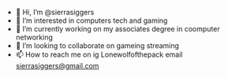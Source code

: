 - 👋 Hi, I’m @sierrasiggers
- 👀 I’m interested in computers tech and gaming
- 🌱 I’m currently working on my associates degree in coomputer networking 
- 💞️ I’m looking to collaborate on gameing streaming 
- 📫 How to reach me
on ig Lonewolfofthepack email sierrasiggers@gmail.com
<!---
sierrasiggers/sierrasiggers is a ✨ special ✨ repository because its `README.md` (this file) appears on your GitHub profile.
You can click the Preview link to take a look at your changes.
--->
